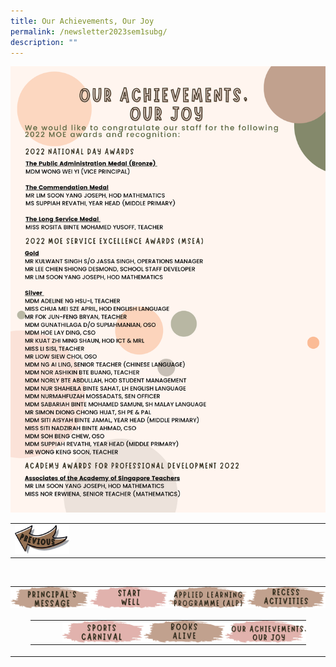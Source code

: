 ```yaml
---
title: Our Achievements, Our Joy
permalink: /newsletter2023sem1subg/
description: ""
---
```

<img src="/images/Newsletter/newsletter_sem1_pg10.png">

<table style="width: 100%;">
<tbody>
<tr>
<td style="text-align: left; width:20%;"><a href="/newsletter2023sem1subf/"><img src="/images/Newsletter/btn_prev.png"></a></td>
	<td style="text-align: left; width:60%;"></td>
<td style="text-align: right; width:20%;"><a href="/newsletter2023sem1subc/"></a></td>
</tr>
</tbody>
</table><br>

<!--                  Footer banner               -->
<table style="width: 100%; padding:0px;" border="0">
<tbody>
<tr style="height: 35px;">
<td style="width:25%; vertical-align: middle; border-width: 0px; padding:0px;"><a href="/newsletter2023sem1suba/"><img src="/images/Newsletter/btn_btn01.png"></a></td>
<td style="width:25%; vertical-align: middle; border-width: 0px;padding:0px;"><a href="/newsletter2023sem1subb/"><img src="/images/Newsletter/btn_btn02.png"></a></td>
<td style="width:25%; vertical-align: middle; border-width: 0px;padding:0px;"><a href="/newsletter2023sem1subc/"><img src="/images/Newsletter/btn_btn03.png"></a></td>
<td style="width:25%; vertical-align: middle; border-width: 0px;padding:0px;"><a href="/newsletter2023sem1subd/"><img src="/images/Newsletter/btn_btn04.png"></a></td>
</tr>
<tr>
	
<td align="center" colspan="4">
<table style="width: 90%; padding:0px; text-align: center;" border="0">
<tbody>
<tr style="height: 35px;">
	<td style="width:10%;"></td>
<td style="width:25%; vertical-align: middle; border-width: 0px;padding:0px;"><a href="/newsletter2023sem1sube/"><img src="/images/Newsletter/btn_btn05.png"></a></td>
<td style="width:25%; vertical-align: middle; border-width: 0px;padding:0px;"><a href="/newsletter2023sem1subf/"><img src="/images/Newsletter/btn_btn06.png"></a></td>
<td style="width:25%; vertical-align: middle; border-width: 0px;padding:0px;"><a href="/newsletter2023sem1subg/"><img src="/images/Newsletter/btn_btn07.png"></a></td>
</tr></tbody>
</table>
</td>
</tr>
	
</tbody>
</table>